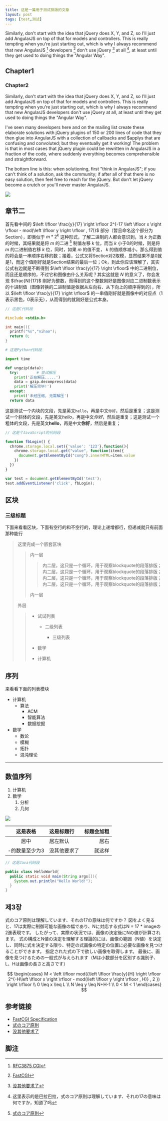 ```yaml
---
title: 这是一篇用于测试排版的文章
layout: post
tags: [test,测试]
---
```


Similarly, don't start with the idea that jQuery does X, Y, and Z, so I'll just add AngularJS on top of that for models and controllers. This is really tempting when you're just starting out, which is why I always recommend that new AngularJS [^1] developers [^2] don't use jQuery [^3] at all [^4], at least until they get used to doing things the "Angular Way".

## Chapter1

### Chapter2

Similarly, don't start with the idea that jQuery does X, Y, and Z, so I'll just add AngularJS on top of that for models and controllers. This is really tempting when you're just starting out, which is why I always recommend that new AngularJS developers don't use jQuery at all, at least until they get used to doing things the "Angular Way".

I've seen many developers here and on the mailing list create these elaborate solutions with jQuery plugins of 150 or 200 lines of code that they then glue into AngularJS with a collection of callbacks and $applys that are confusing and convoluted; but they eventually get it working! The problem is that in most cases that jQuery plugin could be rewritten in AngularJS in a fraction of the code, where suddenly everything becomes comprehensible and straightforward.

The bottom line is this: when solutioning, first "think in AngularJS"; if you can't think of a solution, ask the community; if after all of that there is no easy solution, then feel free to reach for the jQuery. But don't let jQuery become a crutch or you'll never master AngularJS.


![](/media/img/1000/Git_areas.png)

## 章节二

首先看中间的 $\left \lfloor \frac{y}{17} \right \rfloor 2^{-17 \left \lfloor x \right \rfloor - mod(\left \lfloor y \right \rfloor , 17)}$ 部分（暂且命名这个部分为Section），即类似于 $m*2^{k}$ 这种形式，了解二进制的人都会意识到，当 $k$ 为正数的时候，其结果就是将 $m$ 的二进 [^5] 制值左移 $k$ 位，而当 $k$ 小于0的时候，则是将 $m$ 的二进制值右移 $k$ 位，同时，如果 $m$ 的值不变， $k$ 的值顺序减小，那么得到值的将会是一串顺序右移的数；接着，公式又将Section对2取模，显然结果不是0就是1，而这个值刚好就是Section结果的最后一位；Ok，到此你应该理解了，其实公式右边就是不断得到 $\left \lfloor \frac{y}{17} \right \rfloor$ 中的二进制位，而且还是顺序的，不过它和图像由什么关系呢？其实这就是 $N$ 的意义了，你会发现 $\frac{N}{17}$ 刚好为整数，而得到的这个整数刚好是图像对应二进制数表示的十进制值（图像转换的二进制值是依据从左向右、从下向上的顺序得到的），所以 $\left \lfloor \frac{y}{17} \right \rfloor$ 的一串值刚好就是图像中的对应点（1表示黑色，0表示无），从而得到的就刚好是公式本身。

```c
// 这是C代码段

#include <stdio.h>

int main(){
  printf("%s","nihao");
  return 0;
}
```

```python
# 这是Python代码段

import time

def ungzip(data):
  try:        # 尝试解压
    print('正在解压.....')
    data = gzip.decompress(data)
    print('解压完毕!')
  except:
    print('未经压缩, 无需解压')
  return data
```

这是测试一个内块的文段，先是英文`hello`，再是中文`你好`，然后是重复；这是测试一个斜体的文段，先是英文*hello*，再是中文*你好*，然后是重复；这是测试一个粗体的文段，先是英文**hello**，再是中文**你好**，然后是重复；



```javascript
// 这是个JavaScript的代码段

function fbLogin() {
  chrome.storage.local.set({'value': '123'},function(){
    chrome.storage.local.get("value", function(item){
      document.getElementById("cong").innerHTML=item.value
    })
  })
}

var test = document.getElementById('test');
test.addEventListener('click', fbLogin);
```

## 区块

### 三级标题

下面来看看区块，下面有空行的和不空行的，理论上递增都行，但递减就只有前面那种能行

> 这里完成一个嵌套区块
>
>> 内一层
>>
>>> 内二层，这只是一个循环，用于观察blockquote的段落排版；内二层，这只是一个循环，用于观察blockquote的段落排版；内二层，这只是一个循环，用于观察blockquote的段落排版；内二层，这只是一个循环，用于观察blockquote的段落排版；
>>
>> 内一层
>
> 外层
>
>> * 试试列表
>>
>>   * 二级列表
>>
>>     * 三级列表
>>
>> * 数学
>>
>> * 计算机





## 序列

来看看下面的列表模块

* 计算机
    * 算法
        * ACM
        * 智能算法
        * 数据挖掘
* 数学
    * 数论
    * 模糊
    * 拓扑
    * 混沌理论

---

## 数值序列


1. 计算机
2. 数学
    1. 分析
    2. 几何

![](/media/img/1000/Git_areas.png)


|    这是表格    | 这是标题行   | 标题会加粗 |
| :------------: | :----------- | ---------: |
|      居中      | 居左默认     |       居右 |
| -的数量至少为3 | 没其他要求了 |     就这样 |

```java
// 这是Java代码段

public class HelloWorld{
  public static void main(String args[]){
    System.out.println("Hello World!");
  }
}
```

## 제3장

式のコア原則は理解しています、それの17の意味は何ですか？ 図をよく見ると、17は実際に制御可能な画像の幅であり、Nに対応する式はN = 17 * imageの2進表現です。 したがって、実際の状況では、画像の決定後にNの値が計算されます。 式の構成とN値の決定を理解する理論的には、画像の範囲（N値）を決定し、同時に式を決定する限り、特定の式画像の特定の位置に必要な画像を見つけることができます。 指定された式の下で欲しい画像を取得します。 最後に、画像を見つけるための一般式が与えられます（Mは小数部分を区別する識別子、L、Hは画像の長さと高さです）

$$
\begin{cases}
M < \left \lfloor mod({\left \lfloor \frac{y}{H} \right \rfloor 2^{-H\left \lfloor x \right \rfloor - mod(\left \lfloor y \right \rfloor , H)} , 2 }) \right \rfloor   \\
0 \leq x \leq L  \\
N \leq y \leq N+H-1  \\
0 < M < 1
\end{cases}
$$

## 参考链接

* [FastCGI Specification](https://web.archive.org/web/20160119141816/http://www.fastcgi.com/drupal/node/6?q=node%2F22#S1)
* [式のコア原則](http://wiki.c2.com/?CgiVsServlet)
* [没其他要求了](http://wiki.c2.com/?CgiVsServlet)

## 脚注

[^1]: [RFC3875 CGI](https://www.rfc-editor.org/info/rfc5280)
[^2]: [FastCGI](http://www.php-internals.com/book/?p=chapt02/02-02-03-fastcgi)
[^3]: [没其他要求了](http://wiki.c2.com/?CgiVsServlet)
[^4]: 这里表示的是巴拉巴拉，式のコア原則は理解しています、それの17の意味は何ですか，知道了吗
[^5]: [式のコア原則](http://wiki.c2.com/?CgiVsServlet)